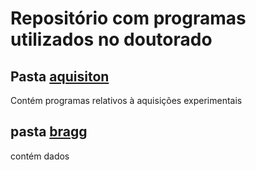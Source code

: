 # Repositório com programas utilizados no doutorado

## Pasta [aquisiton](aquisition) 
Contém programas relativos à aquisições experimentais
## pasta [bragg](bragg)
contém dados 